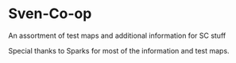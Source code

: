 # Sven-Co-op
An assortment of test maps and additional information for SC stuff

Special thanks to Sparks for most of the information and test maps.
